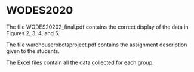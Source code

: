 # WODES2020

The file WODES20202_final.pdf contains the correct display of the data in Figures 2, 3, 4, and 5.

The file warehouserobotsproject.pdf contains the assignment description given 
to the students.

The Excel files contain all the data collected for each group. 
